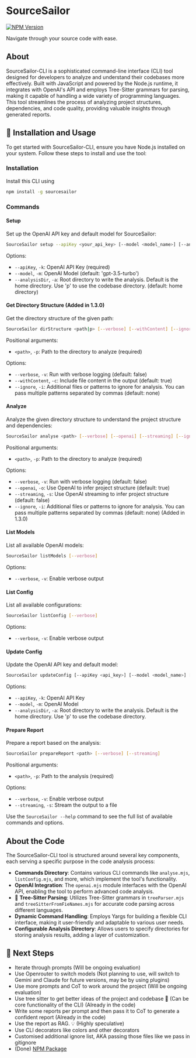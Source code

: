 # SourceSailor

[![NPM Version](https://img.shields.io/npm/v/sourcesailor.svg?logo=npm&label=sourcesailor)](https://www.npmjs.com/package/sourcesailor?activeTab=readme)


Navigate through your source code with ease.


## About

SourceSailor-CLI is a sophisticated command-line interface (CLI) tool designed for developers to analyze and understand their codebases more effectively. Built with JavaScript and powered by the Node.js runtime, it integrates with OpenAI's API and employs Tree-Sitter grammars for parsing, making it capable of handling a wide variety of programming languages. This tool streamlines the process of analyzing project structures, dependencies, and code quality, providing valuable insights through generated reports.

## :construction: Installation and Usage

To get started with SourceSailor-CLI, ensure you have Node.js installed on your system. Follow these steps to install and use the tool:

### Installation

Install this CLI using 

```bash
npm install -g sourcesailor
```

### Commands

#### Setup

Set up the OpenAI API key and default model for SourceSailor:

```bash
SourceSailor setup --apiKey <your_api_key> [--model <model_name>] [--analysisDir <directory>]
```

Options:
- `--apiKey`, `-k`: OpenAI API Key (required)
- `--model`, `-m`: OpenAI Model (default: 'gpt-3.5-turbo')
- `--analysisDir`, `-a`: Root directory to write the analysis. Default is the home directory. Use 'p' to use the codebase directory. (default: home directory)

#### Get Directory Structure (Added in 1.3.0)

Get the directory structure of the given path:

```bash
SourceSailor dirStructure <path|p> [--verbose] [--withContent] [--ignore]
```

Positional arguments:
- `<path>`, `-p`: Path to the directory to analyze (required)

Options:
- `--verbose`, `-v`: Run with verbose logging (default: false)
- `--withContent`, `-c`: Include file content in the output (default: true)
- `--ignore`, `-i`: Additional files or patterns to ignore for analysis. You can pass multiple patterns separated by commas (default: none)


#### Analyze

Analyze the given directory structure to understand the project structure and dependencies:

```bash
SourceSailor analyse <path> [--verbose] [--openai] [--streaming] [--ignore]
```

Positional arguments:
- `<path>`, `-p`: Path to the directory to analyze (required)

Options:
- `--verbose`, `-v`: Run with verbose logging (default: false)
- `--openai`, `-o`: Use OpenAI to infer project structure (default: true)
- `--streaming`, `-s`: Use OpenAI streaming to infer project structure (default: false)
- `--ignore`, `-i`: Additional files or patterns to ignore for analysis. You can pass multiple patterns separated by commas (default: none) (Added in 1.3.0)

#### List Models

List all available OpenAI models:

```bash
SourceSailor listModels [--verbose]
```

Options:
- `--verbose`, `-v`: Enable verbose output

#### List Config

List all available configurations:

```bash
SourceSailor listConfig [--verbose]
```

Options:
- `--verbose`, `-v`: Enable verbose output

#### Update Config

Update the OpenAI API key and default model:

```bash
SourceSailor updateConfig [--apiKey <api_key>] [--model <model_name>] [--analysisDir <directory>]
```

Options:
- `--apiKey`, `-k`: OpenAI API Key
- `--model`, `-m`: OpenAI Model
- `--analysisDir`, `-a`: Root directory to write the analysis. Default is the home directory. Use 'p' to use the codebase directory.

#### Prepare Report

Prepare a report based on the analysis:

```bash
SourceSailor prepareReport <path> [--verbose] [--streaming]
```

Positional arguments:
- `<path>`, `-p`: Path to the analysis (required)

Options:
- `--verbose`, `-v`: Enable verbose output
- `--streaming`, `-s`: Stream the output to a file

Use the `SourceSailor --help` command to see the full list of available commands and options.


## About the Code

The SourceSailor-CLI tool is structured around several key components, each serving a specific purpose in the code analysis process:

- **Commands Directory**: Contains various CLI commands like `analyse.mjs`, `listConfig.mjs`, and more, which implement the tool's functionality.
- **OpenAI Integration**: The `openai.mjs` module interfaces with the OpenAI API, enabling the tool to perform advanced code analysis.
- :brain: **Tree-Sitter Parsing**: Utilizes Tree-Sitter grammars in `treeParser.mjs` and `treeSitterFromFieNames.mjs` for accurate code parsing across different languages.
- **Dynamic Command Handling**: Employs Yargs for building a flexible CLI interface, making it user-friendly and adaptable to various user needs.
- **Configurable Analysis Directory**: Allows users to specify directories for storing analysis results, adding a layer of customization.

## :construction: Next Steps

- Iterate through prompts (Will be ongoing evaluation)
- Use Openrouter to switch models (Not planning to use, will switch to Gemini and Claude for future versions, may be by using plugins)
- Use more prompts and CoT to work around the project (Will be ongoing evaluation) 
- Use tree sitter to get better ideas of the project and codebase :brain: (Can be core functionality of the CLI) (Already in the code)
- Write some reports per prompt and then pass it to CoT to generate a confident report (Already in the code)
- Use the report as RAG. :bulb: (Highly speculative)
- Use CLI decorators like colors and other decorators
- Customised additional ignore list, AKA passing those files like we pass in gitignore
- (Done) [NPM Package](https://www.npmjs.com/package/sourcesailor?activeTab=readme)